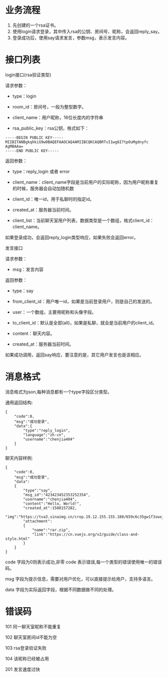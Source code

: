 业务流程
===
1. 先创建的一个rsa证书。
2. 使用login请求登录，其中传入rsa的公钥、房间号、昵称，会返回reply_say。
3. 登录成功后，使用say请求发言，参数msg，表示发言内容。

接口列表
===
login接口(rsa验证类型)

请求参数：

* type：login

* room_id：房间号，一般为整型数字。

* client_name：用户昵称，16位长度内的字符串

* rsa_public_key：rsa公钥，格式如下：
```
-----BEGIN PUBLIC KEY----- 
MIIBITANBgkqhkiG9w0BAQEFAAOCAQ4AMIIBCQKCAQBRTvI1wg6I7tpOuMgdnyfc
AgMBAAa=
-----END PUBLIC KEY-----
```
返回参数：

* type：reply_login 或者 error

* client_name：client_name字段是当前用户的实际昵称，因为用户昵称重复的时候，服务器会自动加随机数

* client_id：唯一id，用于私聊时的指定id。

* created_at：服务器当前时间。

* client_list：当前聊天室用户列表，数据类型是一个数组，格式client_id：client_name。

如果登录成功，会返回reply_login类型响应，如果失败会返回error。


发言接口

请求参数：

* msg：发言内容

返回参数：

* type：say

* from_client_id：用户唯一id，如果是当前登录用户，则是自己的发送的。

* user：一个数组，主要用昵称和头像字段。

* to_client_id：默认是全部(all)，如果是私聊，就会是当前用户的client_id。

* content：聊天内容。

* created_at：服务器当前时间。

如果成功调用，返回say响应，要注意的是，其它用户发言也是该相应。

消息格式
======

消息格式为json,每种消息都有一个type字段区分类型。


通用返回结构:
```
{
    "code":0,
    "msg":"成功登录",
    "data":{
        "type":"reply_login",
        "language":"zh-cn",
        "username":"chenjia404"
    }
}
```

聊天内容样例:
```
{
    "code":0,
    "msg":"成功登录",
    "data":
    {
        "type":"say",
        "msg_id":"423423452353252354",
        "username":"chenjia404",
        "content":"Hello, World!",
        "created_at":1508157282,
        "img":"https://tva3.sinaimg.cn/crop.19.12.155.155.180/659c6c35gw1f3swxjt6ooj2050050q30.jpg"
        "attachment":
        {
            "name":"rar.zip",
            "link":"https://cn.vuejs.org/v2/guide/class-and-style.html"
        }
    } 
}
```
code 字段为0则表示成功,非零 code 表示错误,每一个类型的错误使用唯一的错误码。

msg 字段为提示信息，需要对用户优化，可以直接提示给用户，支持多语言。

data 字段为实际返回字段，根据不同数据做不同的处理。

错误码
===
101 同一聊天室昵称不能重复

102 聊天室房间id不能为空

103 rsa登录验证失败

104 该昵称已经被占用

201 发言速度过快
